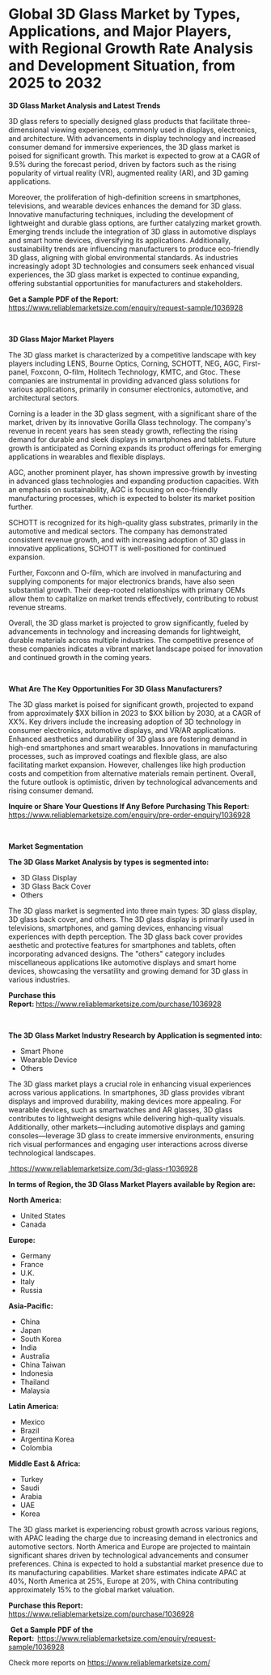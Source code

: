 <p><h1>Global 3D Glass Market by Types, Applications, and Major Players, with Regional Growth Rate Analysis and Development Situation, from 2025 to 2032</h1></p><p><strong>3D Glass Market Analysis and Latest Trends</strong></p>
<p><p>3D glass refers to specially designed glass products that facilitate three-dimensional viewing experiences, commonly used in displays, electronics, and architecture. With advancements in display technology and increased consumer demand for immersive experiences, the 3D glass market is poised for significant growth. This market is expected to grow at a CAGR of 9.5% during the forecast period, driven by factors such as the rising popularity of virtual reality (VR), augmented reality (AR), and 3D gaming applications.</p><p>Moreover, the proliferation of high-definition screens in smartphones, televisions, and wearable devices enhances the demand for 3D glass. Innovative manufacturing techniques, including the development of lightweight and durable glass options, are further catalyzing market growth. Emerging trends include the integration of 3D glass in automotive displays and smart home devices, diversifying its applications. Additionally, sustainability trends are influencing manufacturers to produce eco-friendly 3D glass, aligning with global environmental standards. As industries increasingly adopt 3D technologies and consumers seek enhanced visual experiences, the 3D glass market is expected to continue expanding, offering substantial opportunities for manufacturers and stakeholders.</p></p>
<p><strong>Get a Sample PDF of the Report:&nbsp;</strong> <a href="https://www.reliablemarketsize.com/enquiry/request-sample/1036928?utm_campaign=3365&utm_medium=2&utm_source=Github&utm_content=ia&utm_term=05042025&utm_id=3d-glass">https://www.reliablemarketsize.com/enquiry/request-sample/1036928</a></p>
<p>&nbsp;</p>
<p><strong>3D Glass Major Market Players</strong></p>
<p><p>The 3D glass market is characterized by a competitive landscape with key players including LENS, Bourne Optics, Corning, SCHOTT, NEG, AGC, First-panel, Foxconn, O-film, Holitech Technology, KMTC, and Gtoc. These companies are instrumental in providing advanced glass solutions for various applications, primarily in consumer electronics, automotive, and architectural sectors.</p><p>Corning is a leader in the 3D glass segment, with a significant share of the market, driven by its innovative Gorilla Glass technology. The company's revenue in recent years has seen steady growth, reflecting the rising demand for durable and sleek displays in smartphones and tablets. Future growth is anticipated as Corning expands its product offerings for emerging applications in wearables and flexible displays.</p><p>AGC, another prominent player, has shown impressive growth by investing in advanced glass technologies and expanding production capacities. With an emphasis on sustainability, AGC is focusing on eco-friendly manufacturing processes, which is expected to bolster its market position further.</p><p>SCHOTT is recognized for its high-quality glass substrates, primarily in the automotive and medical sectors. The company has demonstrated consistent revenue growth, and with increasing adoption of 3D glass in innovative applications, SCHOTT is well-positioned for continued expansion.</p><p>Further, Foxconn and O-film, which are involved in manufacturing and supplying components for major electronics brands, have also seen substantial growth. Their deep-rooted relationships with primary OEMs allow them to capitalize on market trends effectively, contributing to robust revenue streams.</p><p>Overall, the 3D glass market is projected to grow significantly, fueled by advancements in technology and increasing demands for lightweight, durable materials across multiple industries. The competitive presence of these companies indicates a vibrant market landscape poised for innovation and continued growth in the coming years.</p></p>
<p>&nbsp;</p>
<p><strong>What Are The Key Opportunities For 3D Glass Manufacturers?</strong></p>
<p><p>The 3D glass market is poised for significant growth, projected to expand from approximately $XX billion in 2023 to $XX billion by 2030, at a CAGR of XX%. Key drivers include the increasing adoption of 3D technology in consumer electronics, automotive displays, and VR/AR applications. Enhanced aesthetics and durability of 3D glass are fostering demand in high-end smartphones and smart wearables. Innovations in manufacturing processes, such as improved coatings and flexible glass, are also facilitating market expansion. However, challenges like high production costs and competition from alternative materials remain pertinent. Overall, the future outlook is optimistic, driven by technological advancements and rising consumer demand.</p></p>
<p><strong>Inquire or Share Your Questions If Any Before Purchasing This Report:</strong> <a href="https://www.reliablemarketsize.com/enquiry/pre-order-enquiry/1036928?utm_campaign=3365&utm_medium=2&utm_source=Github&utm_content=ia&utm_term=05042025&utm_id=3d-glass">https://www.reliablemarketsize.com/enquiry/pre-order-enquiry/1036928</a></p>
<p>&nbsp;</p>
<p><strong>Market Segmentation</strong></p>
<p><strong>The 3D Glass Market Analysis by types is segmented into:</strong></p>
<p><ul><li>3D Glass Display</li><li>3D Glass Back Cover</li><li>Others</li></ul></p>
<p><p>The 3D glass market is segmented into three main types: 3D glass display, 3D glass back cover, and others. The 3D glass display is primarily used in televisions, smartphones, and gaming devices, enhancing visual experiences with depth perception. The 3D glass back cover provides aesthetic and protective features for smartphones and tablets, often incorporating advanced designs. The "others" category includes miscellaneous applications like automotive displays and smart home devices, showcasing the versatility and growing demand for 3D glass in various industries.</p></p>
<p><strong>Purchase this Report:&nbsp;</strong><a href="https://www.reliablemarketsize.com/purchase/1036928?utm_campaign=3365&utm_medium=2&utm_source=Github&utm_content=ia&utm_term=05042025&utm_id=3d-glass">https://www.reliablemarketsize.com/purchase/1036928</a></p>
<p>&nbsp;</p>
<p><strong>The 3D Glass Market Industry Research by Application is segmented into:</strong></p>
<p><ul><li>Smart Phone</li><li>Wearable Device</li><li>Others</li></ul></p>
<p><p>The 3D glass market plays a crucial role in enhancing visual experiences across various applications. In smartphones, 3D glass provides vibrant displays and improved durability, making devices more appealing. For wearable devices, such as smartwatches and AR glasses, 3D glass contributes to lightweight designs while delivering high-quality visuals. Additionally, other markets—including automotive displays and gaming consoles—leverage 3D glass to create immersive environments, ensuring rich visual performances and engaging user interactions across diverse technological landscapes.</p></p>
<p><a href="https://www.reliablemarketsize.com/3d-glass-r1036928?utm_campaign=3365&utm_medium=2&utm_source=Github&utm_content=ia&utm_term=05042025&utm_id=3d-glass">&nbsp;https://www.reliablemarketsize.com/3d-glass-r1036928</a></p>
<p><strong>In terms of Region, the 3D Glass Market Players available by Region are:</strong></p>
<p>
    <p> <strong> North America: </strong>
        <ul>
            <li>United States</li>
            <li>Canada</li>
        </ul>
        </p> 
    <p> <strong> Europe: </strong>
        <ul>
            <li>Germany</li>
            <li>France</li>
            <li>U.K.</li>
            <li>Italy</li>
            <li>Russia</li>
        </ul>
        </p> 
    <p> <strong> Asia-Pacific: </strong>
        <ul>
            <li>China</li>
            <li>Japan</li>
            <li>South Korea</li>
            <li>India</li>
            <li>Australia</li>
            <li>China Taiwan</li>
            <li>Indonesia</li>
            <li>Thailand</li>
            <li>Malaysia</li>
        </ul>
        </p> 
    <p> <strong> Latin America: </strong>
        <ul>
            <li>Mexico</li>
            <li>Brazil</li>
            <li>Argentina Korea</li>
            <li>Colombia</li>
        </ul>
        </p> 
    <p> <strong> Middle East & Africa: </strong>
        <ul>
            <li>Turkey</li>
            <li>Saudi</li>
            <li>Arabia</li>
            <li>UAE</li>
            <li>Korea</li>
        </ul>
    </p>
    </p>
<p><p>The 3D glass market is experiencing robust growth across various regions, with APAC leading the charge due to increasing demand in electronics and automotive sectors. North America and Europe are projected to maintain significant shares driven by technological advancements and consumer preferences. China is expected to hold a substantial market presence due to its manufacturing capabilities. Market share estimates indicate APAC at 40%, North America at 25%, Europe at 20%, with China contributing approximately 15% to the global market valuation.</p></p>
<p><strong>Purchase this Report: </strong><a href="https://www.reliablemarketsize.com/purchase/1036928?utm_campaign=3365&utm_medium=2&utm_source=Github&utm_content=ia&utm_term=05042025&utm_id=3d-glass">https://www.reliablemarketsize.com/purchase/1036928</a></p>
<p>&nbsp;<strong>Get a Sample PDF of the Report:&nbsp;&nbsp;</strong><a href="https://www.reliablemarketsize.com/enquiry/request-sample/1036928?utm_campaign=3365&utm_medium=2&utm_source=Github&utm_content=ia&utm_term=05042025&utm_id=3d-glass">https://www.reliablemarketsize.com/enquiry/request-sample/1036928</a></p>
<p><strong></strong></p>
<p>Check more reports on <a href="https://www.reliablemarketsize.com/?utm_campaign=3365&utm_medium=2&utm_source=Github&utm_content=ia&utm_term=05042025&utm_id=3d-glass">https://www.reliablemarketsize.com/</a></p>